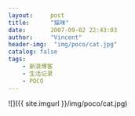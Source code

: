 ```yaml
---
layout:     post
title:      "猫咪"
date:       2007-09-02 22:43:03
author:     "Vincent"
header-img:  "img/poco/cat.jpg"
catalog: false
tags:
    - 新浪博客
    - 生活记录
    - POCO
---
```






![]({{ site.imgurl }}/img/poco/cat.jpg)



